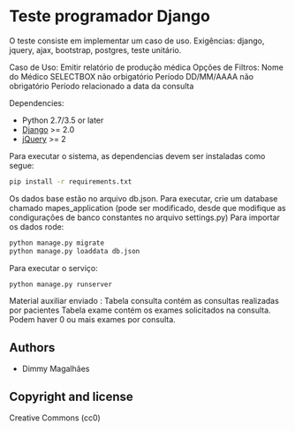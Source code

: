 # Teste programador Django
O teste consiste em implementar um caso de uso.
Exigências: django, jquery, ajax, bootstrap, postgres, teste unitário.

Caso de Uso: Emitir relatório de produção médica
Opções de Filtros:
Nome do Médico SELECTBOX não orbigatório
Período DD/MM/AAAA não obrigatório Período relacionado a data da consulta

Dependencies:

* Python 2.7/3.5 or later
* [Django](http://www.djangoproject.com/) >= 2.0
* [jQuery](https://jquery.com/) >= 2


Para executar o sistema, as dependencias devem ser instaladas como segue:

```bash
pip install -r requirements.txt
```

Os dados base estão no arquivo db.json. Para executar, crie um database chamado mapes_application (pode ser modificado, desde que modifique as condigurações de banco constantes no arquivo settings.py)
Para importar os dados rode:

```bash
python manage.py migrate 
python manage.py loaddata db.json
```


Para executar o serviço:

```bash
python manage.py runserver
```

Material auxiliar enviado :
Tabela consulta contém as consultas realizadas por pacientes
Tabela exame contém os exames solicitados na consulta. Podem haver 0 ou mais exames
por consulta.


## Authors

* Dimmy Magalhães


## Copyright and license

Creative Commons (cc0)

